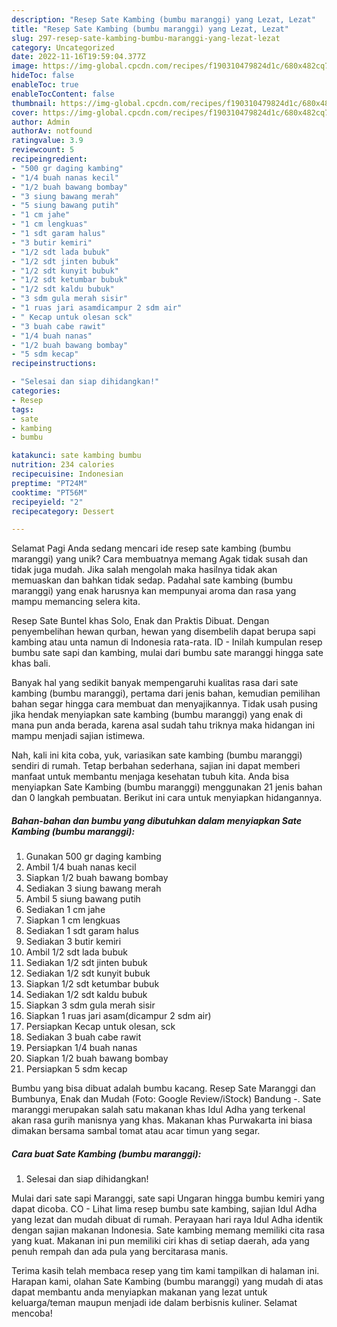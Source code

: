 ```yaml
---
description: "Resep Sate Kambing (bumbu maranggi) yang Lezat, Lezat"
title: "Resep Sate Kambing (bumbu maranggi) yang Lezat, Lezat"
slug: 297-resep-sate-kambing-bumbu-maranggi-yang-lezat-lezat
category: Uncategorized
date: 2022-11-16T19:59:04.377Z
image: https://img-global.cpcdn.com/recipes/f190310479824d1c/680x482cq70/sate-kambing-bumbu-maranggi-foto-resep-utama.jpg
hideToc: false
enableToc: true
enableTocContent: false
thumbnail: https://img-global.cpcdn.com/recipes/f190310479824d1c/680x482cq70/sate-kambing-bumbu-maranggi-foto-resep-utama.jpg
cover: https://img-global.cpcdn.com/recipes/f190310479824d1c/680x482cq70/sate-kambing-bumbu-maranggi-foto-resep-utama.jpg
author: Admin
authorAv: notfound
ratingvalue: 3.9
reviewcount: 5
recipeingredient:
- "500 gr daging kambing"
- "1/4 buah nanas kecil"
- "1/2 buah bawang bombay"
- "3 siung bawang merah"
- "5 siung bawang putih"
- "1 cm jahe"
- "1 cm lengkuas"
- "1 sdt garam halus"
- "3 butir kemiri"
- "1/2 sdt lada bubuk"
- "1/2 sdt jinten bubuk"
- "1/2 sdt kunyit bubuk"
- "1/2 sdt ketumbar bubuk"
- "1/2 sdt kaldu bubuk"
- "3 sdm gula merah sisir"
- "1 ruas jari asamdicampur 2 sdm air"
- " Kecap untuk olesan sck"
- "3 buah cabe rawit"
- "1/4 buah nanas"
- "1/2 buah bawang bombay"
- "5 sdm kecap"
recipeinstructions:

- "Selesai dan siap dihidangkan!"
categories:
- Resep
tags:
- sate
- kambing
- bumbu

katakunci: sate kambing bumbu 
nutrition: 234 calories
recipecuisine: Indonesian
preptime: "PT24M"
cooktime: "PT56M"
recipeyield: "2"
recipecategory: Dessert

---
```



Selamat Pagi Anda sedang mencari ide resep sate kambing (bumbu maranggi) yang unik? Cara membuatnya memang Agak tidak susah dan tidak juga mudah. Jika salah mengolah maka hasilnya tidak akan memuaskan dan bahkan tidak sedap. Padahal sate kambing (bumbu maranggi) yang enak harusnya kan mempunyai aroma dan rasa yang mampu memancing selera kita.


Resep Sate Buntel khas Solo, Enak dan Praktis Dibuat. Dengan penyembelihan hewan qurban, hewan yang disembelih dapat berupa sapi kambing atau unta namun di Indonesia rata-rata. ID - Inilah kumpulan resep bumbu sate sapi dan kambing, mulai dari bumbu sate maranggi hingga sate khas bali.

Banyak hal yang sedikit banyak mempengaruhi kualitas rasa dari sate kambing (bumbu maranggi), pertama dari jenis bahan, kemudian pemilihan bahan segar hingga cara membuat dan menyajikannya. Tidak usah pusing jika hendak menyiapkan sate kambing (bumbu maranggi) yang enak di mana pun anda berada, karena asal sudah tahu triknya maka hidangan ini mampu menjadi sajian istimewa.


Nah, kali ini kita coba, yuk, variasikan sate kambing (bumbu maranggi) sendiri di rumah. Tetap berbahan sederhana, sajian ini dapat memberi manfaat untuk membantu menjaga kesehatan tubuh kita. Anda bisa menyiapkan Sate Kambing (bumbu maranggi) menggunakan 21 jenis bahan dan 0 langkah pembuatan. Berikut ini cara untuk menyiapkan hidangannya.

<!--inarticleads1-->

##### Bahan-bahan dan bumbu yang dibutuhkan dalam menyiapkan Sate Kambing (bumbu maranggi):

1. Gunakan 500 gr daging kambing
1. Ambil 1/4 buah nanas kecil
1. Siapkan 1/2 buah bawang bombay
1. Sediakan 3 siung bawang merah
1. Ambil 5 siung bawang putih
1. Sediakan 1 cm jahe
1. Siapkan 1 cm lengkuas
1. Sediakan 1 sdt garam halus
1. Sediakan 3 butir kemiri
1. Ambil 1/2 sdt lada bubuk
1. Sediakan 1/2 sdt jinten bubuk
1. Sediakan 1/2 sdt kunyit bubuk
1. Siapkan 1/2 sdt ketumbar bubuk
1. Sediakan 1/2 sdt kaldu bubuk
1. Siapkan 3 sdm gula merah sisir
1. Siapkan 1 ruas jari asam(dicampur 2 sdm air)
1. Persiapkan  Kecap untuk olesan, sck
1. Sediakan 3 buah cabe rawit
1. Persiapkan 1/4 buah nanas
1. Siapkan 1/2 buah bawang bombay
1. Persiapkan 5 sdm kecap


Bumbu yang bisa dibuat adalah bumbu kacang. Resep Sate Maranggi dan Bumbunya, Enak dan Mudah (Foto: Google Review/iStock) Bandung -. Sate maranggi merupakan salah satu makanan khas Idul Adha yang terkenal akan rasa gurih manisnya yang khas. Makanan khas Purwakarta ini biasa dimakan bersama sambal tomat atau acar timun yang segar. 

<!--inarticleads2-->

##### Cara buat Sate Kambing (bumbu maranggi):


1. Selesai dan siap dihidangkan!

Mulai dari sate sapi Maranggi, sate sapi Ungaran hingga bumbu kemiri yang dapat dicoba. CO - Lihat lima resep bumbu sate kambing, sajian Idul Adha yang lezat dan mudah dibuat di rumah. Perayaan hari raya Idul Adha identik dengan sajian makanan Indonesia. Sate kambing memang memiliki cita rasa yang kuat. Makanan ini pun memiliki ciri khas di setiap daerah, ada yang penuh rempah dan ada pula yang bercitarasa manis. 

Terima kasih telah membaca resep yang tim kami tampilkan di halaman ini. Harapan kami, olahan Sate Kambing (bumbu maranggi) yang mudah di atas dapat membantu anda menyiapkan makanan yang lezat untuk keluarga/teman maupun menjadi ide dalam berbisnis kuliner. Selamat mencoba!
